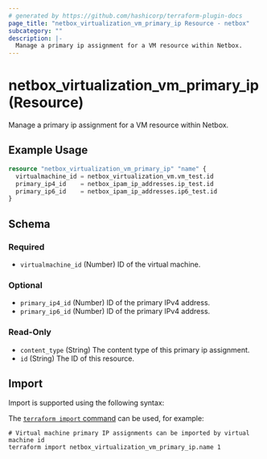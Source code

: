 ```yaml
---
# generated by https://github.com/hashicorp/terraform-plugin-docs
page_title: "netbox_virtualization_vm_primary_ip Resource - netbox"
subcategory: ""
description: |-
  Manage a primary ip assignment for a VM resource within Netbox.
---
```


# netbox_virtualization_vm_primary_ip (Resource)

Manage a primary ip assignment for a VM resource within Netbox.

## Example Usage

```terraform
resource "netbox_virtualization_vm_primary_ip" "name" {
  virtualmachine_id = netbox_virtualization_vm.vm_test.id
  primary_ip4_id    = netbox_ipam_ip_addresses.ip_test.id
  primary_ip6_id    = netbox_ipam_ip_addresses.ip6_test.id
}
```

<!-- schema generated by tfplugindocs -->
## Schema

### Required

- `virtualmachine_id` (Number) ID of the virtual machine.

### Optional

- `primary_ip4_id` (Number) ID of the primary IPv4 address.
- `primary_ip6_id` (Number) ID of the primary IPv4 address.

### Read-Only

- `content_type` (String) The content type of this primary ip assignment.
- `id` (String) The ID of this resource.

## Import

Import is supported using the following syntax:

The [`terraform import` command](https://developer.hashicorp.com/terraform/cli/commands/import) can be used, for example:

```shell
# Virtual machine primary IP assignments can be imported by virtual machine id
terraform import netbox_virtualization_vm_primary_ip.name 1
```
